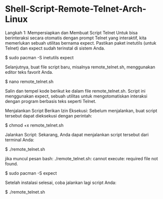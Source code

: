 # Shell-Script-Remote-Telnet-Arch-Linux

Langkah 1: Mempersiapkan dan Membuat Script Telnet
Untuk bisa berinteraksi secara otomatis dengan prompt Telnet yang interaktif, kita memerlukan sebuah utilitas bernama expect. Pastikan paket inetutils (untuk Telnet) dan expect sudah terinstal di sistem Anda.

$ sudo pacman -S inetutils expect

Selanjutnya, buat file script baru, misalnya remote_telnet.sh, menggunakan editor teks favorit Anda.

$ nano remote_telnet.sh

Salin dan tempel kode berikut ke dalam file remote_telnet.sh. Script ini menggunakan expect, sebuah utilitas untuk mengotomatiskan interaksi dengan program berbasis teks seperti Telnet.

Menjalankan Script
Berikan Izin Eksekusi: Sebelum menjalankan, buat script tersebut dapat dieksekusi dengan perintah:

$ chmod +x remote_telnet.sh

Jalankan Script: Sekarang, Anda dapat menjalankan script tersebut dari terminal Anda:

$ ./remote_telnet.sh

jika muncul pesan  bash: ./remote_telnet.sh: cannot execute: required file not found.

$ sudo pacman -S expect

Setelah instalasi selesai, coba jalankan lagi script Anda:

$ ./remote_telnet.sh
  
